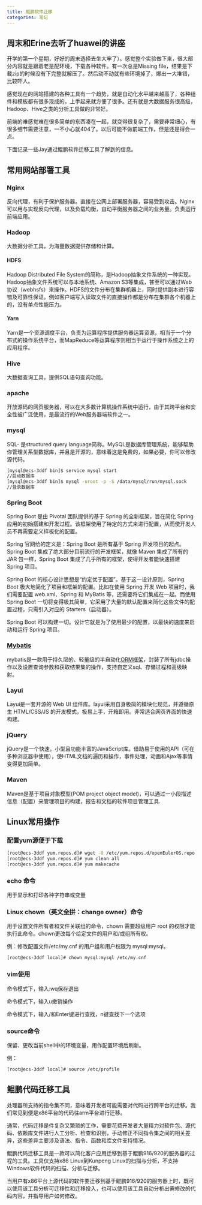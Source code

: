 ```yaml
---
title: 鲲鹏软件迁移
categories: 笔记
---
```

## 周末和Erine去听了huawei的讲座
开学的第一个星期，好好的周末选择去坐大牢了）。感觉整个实验做下来，很大部分内容就是跟着老是配环境，下载各种软件。有一次总是Missing file，结果是下载zip的时候没有下完整就解压了。然后动不动就有些环境掉了，爆出一大堆错，比较吓人。

感觉现在的网站搭建的各种工具有一个趋势，就是自动化水平越来越高了，各种组件和模板都有很多现成的，上手起来就方便了很多。还有就是大数据服务很高级，Hadoop、Hive之类的分析工具做的非常好。

前端的难感觉难在很多简单的东西凑在一起，就变得很复杂了，需要非常细心，有很多细节需要注意，一不小心就404了。以后可能不做前端工作，但是还是得会一点。

下面记录一些Jay通过鲲鹏软件迁移工具了解到的信息。
## 常用网站部署工具
### Nginx
反向代理，有利于保护服务器。直接在公网上部署服务器，容易受到攻击。Nginx可以用与实现反向代理，以及负载均衡，自动平衡服务器之间的业务量。负责运行前端应用。
### Hadoop
大数据分析工具，为海量数据提供存储和计算。
####  HDFS
Hadoop Distributed File System的简称，是Hadoop抽象文件系统的一种实现。Hadoop抽象文件系统可以与本地系统、Amazon S3等集成，甚至可以通过Web协议（webhsfs）来操作。HDFS的文件分布在集群机器上，同时提供副本进行容错及可靠性保证。例如客户端写入读取文件的直接操作都是分布在集群各个机器上的，没有单点性能压力。
#### Yarn
Yarn是一个资源调度平台，负责为运算程序提供服务器运算资源，相当于一个分布式的操作系统平台，而MapReduce等运算程序则相当于运行于操作系统之上的应用程序。
### Hive
大数据查询工具，提供SQL语句查询功能。
### apache
开放源码的网页服务器，可以在大多数计算机操作系统中运行，由于其跨平台和安全性被广泛使用，是最流行的Web服务器端软件之一。
### mysql
SQL- 是structured query language简称。MySQL是数据库管理系统，能够帮助你管理关系型数据库，并且是开源的，意味着这是免费的，如果必要，你可以修改源代码。
```BASH
[mysql@ecs-3ddf bin]$ service mysql start
//启动数据库
[mysql@ecs-3ddf bin]$ mysql -uroot -p -S /data/mysql/run/mysql.sock
//登录数据库
```
### Spring Boot
Spring Boot 是由 Pivotal 团队提供的基于 Spring 的全新框架，旨在简化 Spring 应用的初始搭建和开发过程。该框架使用了特定的方式来进行配置，从而使开发人员不再需要定义样板化的配置。

Spring 官网给的定义是：Spring Boot 是所有基于 Spring 开发项目的起点。Spring Boot 集成了绝大部分目前流行的开发框架，就像 Maven 集成了所有的 JAR 包一样，Spring Boot 集成了几乎所有的框架，使得开发者能快速搭建 Spring 项目。

Spring Boot 的核心设计思想是“约定优于配置”。基于这一设计原则，Spring Boot 极大地简化了项目和框架的配置。比如在使用 Spring 开发 Web 项目时，我们需要配置 web.xml、Spring 和 MyBatis 等，还需要将它们集成在一起。而使用 Spring Boot 一切将变得极其简单，它采用了大量的默认配置来简化这些文件的配置过程，只需引入对应的 Starters（启动器）。

Spring Boot 可以构建一切。设计它就是为了使用最少的配置，以最快的速度来启动和运行 Spring 项目。
### [Mybatis](https://blog.csdn.net/chaizepeng/article/details/119384531)
mybatis是一款用于持久层的、轻量级的半自动化[ORM框架](https://blog.csdn.net/Mr_VK/article/details/122930987#:~:text=%E4%BB%80%E4%B9%88%E6%98%AForm?)，封装了所有jdbc操作以及设置查询参数和获取结果集的操作，支持自定义sql、存储过程和高级映射。
### Layui
Layui是一套开源的 Web UI 组件库。layui采用自身极简的模块化规范，并遵循原生 HTML/CSS/JS 的开发模式，极易上手，开箱即用。非常适合网页界面的快速构建。
### jQuery
jQuery是一个快速，小型且功能丰富的JavaScript库。借助易于使用的API（可在多种浏览器中使用），使HTML文档的遍历和操作，事件处理，动画和Ajax等事情变得更加简单。
### Maven
Maven是基于项目对象模型(POM project object model)，可以通过一小段描述信息（配置）来管理项目的构建，报告和文档的软件项目管理工具.
## Linux常用操作
### 配置yum源便于下载
```BASH
[root@ecs-3ddf yum.repos.d]# wget -O /etc/yum.repos.d/openEulerOS.repo https://repo.huaweicloud.com/repository/conf/openeuler_aarch64.repo
[root@ecs-3ddf yum.repos.d]# yum clean all
[root@ecs-3ddf yum.repos.d]# yum makecache
```
### echo 命令
用于显示和打印各种字符串或变量
### Linux chown（英文全拼：change owner）命令
用于设置文件所有者和文件关联组的命令，chown 需要超级用户 root 的权限才能执行此命令。chown更改每个给定文件的用户和/或组所有权。

例：修改配置文件/etc/my.cnf 的用户组和用户权限为 mysql:mysql。
```BASH
[root@ecs-3ddf local]# chown mysql:mysql /etc/my.cnf
```
### vim使用
命令模式下，输入:wq保存退出

命令模式下，输入u撤销操作

命令模式下，输入/和Enter键进行查找，n键查找下一个选项

### source命令
保留、更改当前shell中的环境变量，用作配置环境后刷新。

例：
```BASH
[root@ecs-3ddf local]# source /etc/profile
```
## 鲲鹏代码迁移工具
处理器所支持的指令集不同，意味着开发者可能需要对代码进行跨平台的迁移。我们常见到便是x86平台的代码往arm平台进行迁移。

通常，代码迁移是件复杂又繁琐的工作，需要花费开发者大量精力对软件包、源代码、依赖库文件进行人工分析、检查和识别，手动修正不同指令集之间的相关差异，这些差异主要涉及语法、指令、函数和库文件支持情况。


鲲鹏代码迁移工具是一款可以简化客户应用迁移到基于鲲鹏916/920的服务器的过程的工具。工具仅支持x86 Linux到Kunpeng Linux的扫描与分析，不支持Windows软件代码的扫描、分析与迁移。

当用户有x86平台上源代码的软件要迁移到基于鲲鹏916/920的服务器上时，既可以使用该工具分析可迁移性和迁移投入，也可以使用该工具自动分析出需修改的代码内容，并指导用户如何修改。
